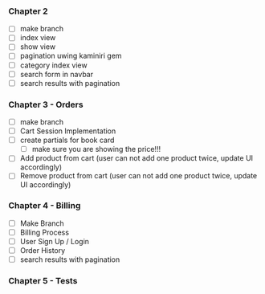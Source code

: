 ### Chapter 2

- [ ] make branch
- [ ] index view
- [ ] show view
- [ ] pagination uwing kaminiri gem
- [ ] category index view
- [ ] search form in navbar
- [ ] search results with pagination

### Chapter 3 - Orders

- [ ] make branch
- [ ] Cart Session Implementation
- [ ] create partials for book card
  - [ ] make sure you are showing the price!!!
- [ ] Add product from cart (user can not add one product twice, update UI accordingly)
- [ ] Remove product from cart (user can not add one product twice, update UI accordingly)

### Chapter 4 - Billing

- [ ] Make Branch
- [ ] Billing Process
- [ ] User Sign Up / Login
- [ ] Order History
- [ ] search results with pagination

### Chapter 5 - Tests
